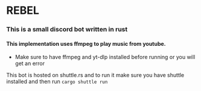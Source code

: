 # REBEL

### This is a small discord bot written in rust

#### This implementation uses ffmpeg to play music from youtube. 

* Make sure to have ffmpeg and yt-dlp installed before running or you will get an error

This bot is hosted on shuttle.rs and to run it make sure you have shuttle installed and then run `cargo shuttle run`